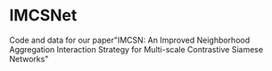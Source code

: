 # IMCSNet
Code and data for our paper"IMCSN: An Improved Neighborhood Aggregation Interaction Strategy for Multi-scale Contrastive Siamese Networks"

